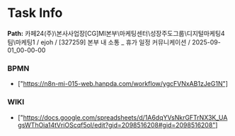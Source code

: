 # Task Info

**Path:** 카페24(주)\본사사업장\[CG]MI본부\마케팅센터\성장주도그룹\디지털마케팅4팀\마케팅1 / ejoh / [327259] 본부 내 소통 _ 휴가 일정 커뮤니케이션 / 2025-09-01_00-00-00

### BPMN
- ["https://n8n-mi-015-web.hanpda.com/workflow/ygcFVNxAB1zJeG1N"]

### WIKI
- ["https://docs.google.com/spreadsheets/d/1A6dqYVsNkrGFTrNX3K_UAgsWThOia14tVriOScqf5oI/edit?gid=2098516208#gid=2098516208"]

